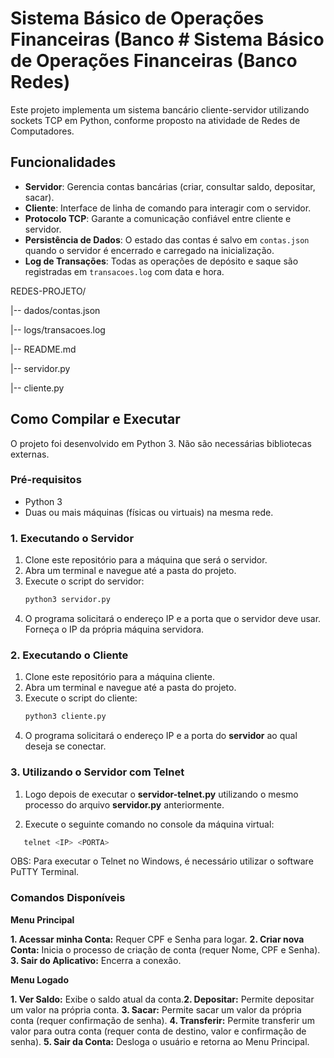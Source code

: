 # Sistema Básico de Operações Financeiras (Banco # Sistema Básico de Operações Financeiras (Banco Redes)

Este projeto implementa um sistema bancário cliente-servidor utilizando sockets TCP em Python, conforme proposto na atividade de Redes de Computadores.

## Funcionalidades

* **Servidor**: Gerencia contas bancárias (criar, consultar saldo, depositar, sacar).
* **Cliente**: Interface de linha de comando para interagir com o servidor.
* **Protocolo TCP**: Garante a comunicação confiável entre cliente e servidor.
* **Persistência de Dados**: O estado das contas é salvo em `contas.json` quando o servidor é encerrado e carregado na inicialização.
* **Log de Transações**: Todas as operações de depósito e saque são registradas em `transacoes.log` com data e hora.

REDES-PROJETO/

|-- dados/contas.json

|-- logs/transacoes.log

|-- README.md

|-- servidor.py

|-- cliente.py

## Como Compilar e Executar

O projeto foi desenvolvido em Python 3. Não são necessárias bibliotecas externas.

### Pré-requisitos

* Python 3
* Duas ou mais máquinas (físicas ou virtuais) na mesma rede.

### 1. Executando o Servidor

1.  Clone este repositório para a máquina que será o servidor.
2.  Abra um terminal e navegue até a pasta do projeto.
3.  Execute o script do servidor:
    ```bash
    python3 servidor.py
    ```
4.  O programa solicitará o endereço IP e a porta que o servidor deve usar. Forneça o IP da própria máquina servidora.

### 2. Executando o Cliente

1.  Clone este repositório para a máquina cliente.
2.  Abra um terminal e navegue até a pasta do projeto.
3.  Execute o script do cliente:
    ```bash
    python3 cliente.py
    ```
4.  O programa solicitará o endereço IP e a porta do **servidor** ao qual deseja se conectar.

### 3. Utilizando o Servidor com Telnet

1. Logo depois de executar o **servidor-telnet.py** utilizando o mesmo processo do arquivo **servidor.py** anteriormente.

2. Execute o seguinte comando no console da máquina virtual:
```bash
   telnet <IP> <PORTA>
```
OBS: Para executar o Telnet no Windows, é necessário utilizar o software PuTTY Terminal.

### Comandos Disponíveis

**Menu Principal**

**​1. Acessar minha Conta:** Requer CPF e Senha para logar.
**​2. Criar nova Conta:** Inicia o processo de criação de conta (requer Nome, CPF e Senha).
**​3. Sair do Aplicativo:** Encerra a conexão.

**​Menu Logado**

**​1. Ver Saldo:** Exibe o saldo atual da conta.
**​2. Depositar:** Permite depositar um valor na própria conta.
**​3. Sacar:** Permite sacar um valor da própria conta (requer confirmação de senha).
**​4. Transferir:** Permite transferir um valor para outra conta (requer conta de destino, valor e confirmação de senha).
**​5. Sair da Conta:** Desloga o usuário e retorna ao Menu Principal.